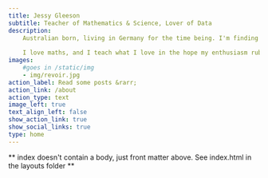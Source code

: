 ```yaml
---
title: Jessy Gleeson
subtitle: Teacher of Mathematics & Science, Lover of Data
description: 
    Australian born, living in Germany for the time being. I'm finding myself in a time-rich position. So           naturally, I decide to dive a little more deeply into Data Analysis and statistics in the hope of learning a     little more.
    
    I love maths, and I teach what I love in the hope my enthusiasm rubs off on my students. For reasons            unknown I decided that data analysis is something I want to spend time doing. Sometimes I like taking           photos. I lot of the time I like running and cycling. It brings me joy to be kind to others so I do that as     often as possible too!
images:
    #goes in /static/img
    - img/revoir.jpg
action_label: Read some posts &rarr;
action_link: /about
action_type: text
image_left: true
text_align_left: false
show_action_link: true
show_social_links: true
type: home
---
```


** index doesn't contain a body, just front matter above.
See index.html in the layouts folder **
